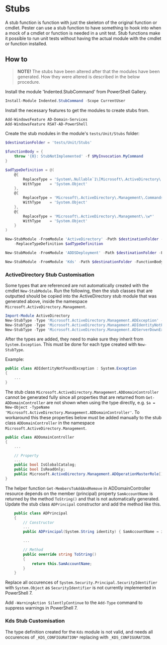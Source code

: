 # Stubs

A stub function is function with just the skeleton of the original function
or cmdlet. Pester can use a stub function to have something to hook into
when a mock of a cmdlet or function is needed in a unit test. Stub functions
make it possible to run unit tests without having the actual module with
the cmdlet or function installed.

## How to

>**NOTE!** The stubs have been altered after that the modules have been
>generated. How they were altered is described in the below procedure.

Install the module 'Indented.StubCommand' from PowerShell Gallery.

```powershell
Install-Module Indented.StubCommand -Scope CurrentUser
```

Install the necessary features to get the modules to create stubs from.

```powershell
Add-WindowsFeature AD-Domain-Services
Add-WindowsFeature RSAT-AD-PowerShell
```

Create the stub modules in the module's `tests/Unit/Stubs` folder:

```powershell
$destinationFolder = 'tests/Unit/Stubs'

$functionBody = {
    throw '{0}: StubNotImplemented' -f $MyInvocation.MyCommand
}

$adTypeDefinition = @(
    @{
        ReplaceType = 'System\.Nullable`1\[Microsoft\.ActiveDirectory\.Management\.\w*\]'
        WithType    = 'System.Object'
    },
    @{
        ReplaceType = 'Microsoft\.ActiveDirectory\.Management\.Commands\.\w*'
        WithType    = 'System.Object'
    },
    @{
        ReplaceType = 'Microsoft\.ActiveDirectory\.Management\.\w*'
        WithType    = 'System.Object'
    }
)

New-StubModule -FromModule 'ActiveDirectory' -Path $destinationFolder -FunctionBody $functionBody `
    -ReplaceTypeDefinition $adTypeDefinition

New-StubModule -FromModule 'ADDSDeployment' -Path $destinationFolder -FunctionBody $functionBody

New-StubModule -FromModule 'Kds' -Path $destinationFolder -FunctionBody $functionBody
```

### ActiveDirectory Stub Customisation

Some types that are referenced are not automatically created with
the cmdlet `New-StubModule`. Run the following, then the stub classes that
are outputted should be copied into the ActiveDirectory stub module that
was generated above, inside the namespace `Microsoft.ActiveDirectory.Management`.

```powershell
Import-Module ActiveDirectory
New-StubType -Type 'Microsoft.ActiveDirectory.Management.ADException' -ExcludeAddType
New-StubType -Type 'Microsoft.ActiveDirectory.Management.ADIdentityNotFoundException' -ExcludeAddType
New-StubType -Type 'Microsoft.ActiveDirectory.Management.ADServerDownException' -ExcludeAddType
```

After the types are added, they need to make sure they inherit from `System.Exception`.
This must be done for each type created with `New-StubType`.

Example:

```csharp
public class ADIdentityNotFoundException : System.Exception
{
    ...
}
```

The stub class `Microsoft.ActiveDirectory.Management.ADDomainController`
cannot be generated fully since all properties that are returned from
`Get-ADDomainController` are not shown when using the type directly, e.g.
`$a = New-Object -TypeName 'Microsoft.ActiveDirectory.Management.ADDomainController'`.
To workaround this these properties below must be added manually to the stub
class `ADDomainController` in the namespace `Microsoft.ActiveDirectory.Management`.

```csharp
public class ADDomainController
{
    ...

    // Property
    ...
    public bool IsGlobalCatalog;
    public bool IsReadOnly;
    public Microsoft.ActiveDirectory.Management.ADOperationMasterRole[] OperationMasterRoles;
}
```

The helper function `Get-MembersToAddAndRemove` in ADDomainController resource
depends on the member (principal) property `SamAccountName` is returned
by the method `ToString()` and that is not automatically generated.
Update the stub class `ADPrincipal` constructor and add the method like this.

```csharp
    public class ADPrincipal
    {
        // Constructor
        ...
        public ADPrincipal(System.String identity) { SamAccountName = identity; }

        ...

        // Method
        public override string ToString()
        {
            return this.SamAccountName;
        }
    }
```

Replace all occurences of `System.Security.Principal.SecurityIdentifier` with
`System.Object` as `SecurityIdentifier` is not currently implemented in
PowerShell 7.

Add `-WarningAction SilentlyContinue` to the `Add-Type` command to suppress
warnings in PowerShell 7.

### Kds Stub Customisation

The type definition created for the `Kds` module is not valid, and needs all
occurences of `_KDS_CONFIGURATION*` replacing with `_KDS_CONFIGURATION`.
